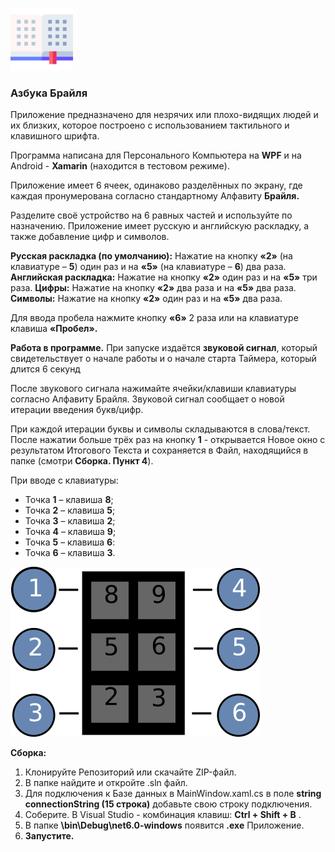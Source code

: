 ![](logo.png)


<h3>Азбука Брайля</h3>
Приложение предназначено для незрячих или плохо-видящих людей и их близких, которое построено с использованием тактильного и клавишного шрифта.

Программа написана для Персонального Компьютера на **WPF** и на Android - **Xamarin** (находится в тестовом режиме).

Приложение имеет 6 ячеек, одинаково разделённых по экрану, где каждая пронумерована согласно стандартному Алфавиту <strong>Брайля.</strong>

Разделите своё устройство на 6 равных частей и используйте по назначению.
Приложение имеет русскую и английскую раскладку, а также добавление цифр и символов.

**Русская раскладка (по умолчанию):**
Нажатие на кнопку **«2»** (на клавиатуре – **5**) один раз и на **«5»** (на клавиатуре – **6**) два раза.
**Английская раскладка:** Нажатие на кнопку **«2»** один раз и на **«5»** три раза.
**Цифры:** Нажатие на кнопку **«2»** два раза и на **«5»** два раза.
**Символы:** Нажатие на кнопку **«2»** один раз и на **«5»** два раза.

Для ввода пробела нажмите кнопку **«6»** 2 раза или на клавиатуре клавиша **«Пробел».**

**Работа в программе.**
При запуске издаётся **звуковой сигнал**, который свидетельствует о начале работы и о начале старта Таймера, который длится 6 секунд

После звукового сигнала нажимайте ячейки/клавиши клавиатуры согласно Алфавиту Брайля. Звуковой сигнал сообщает о новой итерации введения букв/цифр.
    
При каждой итерации буквы и символы складываются в слова/текст. После нажатии больше трёх раз на кнопку **1** - открывается Новое окно с результатом Итогового Текста и сохраняется в Файл, находящийся
в папке (смотри **Сборка. Пункт 4**).

При вводе с клавиатуры:
- Точка **1** – клавиша **8**;
- Точка **2** – клавиша **5**;
- Точка **3** – клавиша **2**;
- Точка **4** – клавиша **9**;
- Точка **5** – клавиша **6**:
- Точка **6** – клавиша **3**.


![](dots.svg)

**Сборка:**

1. Клонируйте Репозиторий или скачайте ZIP-файл.
2. В папке найдите и откройте .sln файл.
3. Для подключения к Базе данных в MainWindow.xaml.cs в поле **string connectionString (15 строка)** добавьте свою строку подключения.
4. Соберите. В Visual Studio - комбинация клавиш: **Ctrl + Shift + B** .
5. В папке **\bin\Debug\net6.0-windows** появится **.exe** Приложение.
6. **Запустите.**